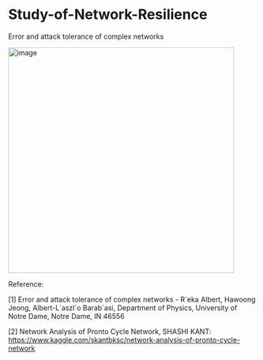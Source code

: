 # Study-of-Network-Resilience
Error and attack tolerance of complex networks

<img width="457" alt="image" src="https://user-images.githubusercontent.com/88580416/156710607-2e5af9d2-7561-4cf1-915d-1add02823bec.png">


Reference:

[1] Error and attack tolerance of complex networks - R´eka Albert, Hawoong Jeong, Albert-L´aszl´o Barab´asi, Department of Physics, University of Notre Dame, Notre Dame, IN 46556

[2] Network Analysis of Pronto Cycle Network, SHASHI KANT: https://www.kaggle.com/skantbksc/network-analysis-of-pronto-cycle-network
